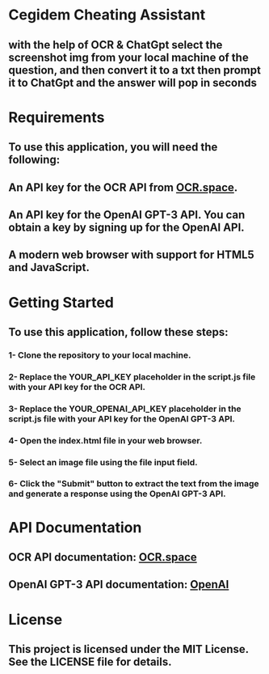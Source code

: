 # Cegidem Cheating Assistant 
## with the help of OCR & ChatGpt select the screenshot img from your local machine of the question, and then convert it to a txt then prompt it to ChatGpt and the answer will pop in seconds

# Requirements
## To use this application, you will need the following:

## An API key for the OCR API from [OCR.space](https://ocr.space/ocrapi).
## An API key for the OpenAI GPT-3 API. You can obtain a key by signing up for the OpenAI API.
## A modern web browser with support for HTML5 and JavaScript.

# Getting Started
## To use this application, follow these steps:

### 1- Clone the repository to your local machine.
### 2- Replace the YOUR_API_KEY placeholder in the script.js file with your API key for the OCR API.
### 3- Replace the YOUR_OPENAI_API_KEY placeholder in the script.js file with your API key for the OpenAI GPT-3 API.
### 4- Open the index.html file in your web browser.
### 5- Select an image file using the file input field.
### 6- Click the "Submit" button to extract the text from the image and generate a response using the OpenAI GPT-3 API.

# API Documentation
## OCR API documentation: [OCR.space](https://ocr.space/ocrapi)
## OpenAI GPT-3 API documentation: [OpenAI](https://beta.openai.com/docs/api-reference/introduction)

# License
## This project is licensed under the MIT License. See the LICENSE file for details.